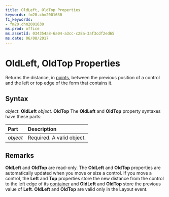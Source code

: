 ```yaml
---
title: OldLeft, OldTop Properties
keywords: fm20.chm2001630
f1_keywords:
- fm20.chm2001630
ms.prod: office
ms.assetid: 034354a8-6a04-a3cc-c28a-3af3cdf2ed65
ms.date: 06/08/2017
---
```



# OldLeft, OldTop Properties



Returns the distance, in [points](../../Glossary/vbe-glossary.md#point), between the previous position of a control and the left or top edge of the form that contains it.

## Syntax

_object_. **OldLeft**
 _object_. **OldTop**
The  **OldLeft** and **OldTop** property syntaxes have these parts:


|Part|Description|
|:-----|:-----|
| _object_|Required. A valid object.|

## Remarks

**OldLeft** and **OldTop** are read-only.
The  **OldLeft** and **OldTop** properties are automatically updated when you move or size a control. If you move a control, the **Left** and **Top** properties store the new distance from the control to the left edge of its [container](../../Glossary/vbe-glossary.md#container) and **OldLeft** and **OldTop** store the previous value of **Left**.
 **OldLeft** and **OldTop** are valid only in the Layout event.

